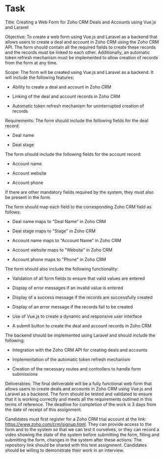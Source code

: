 # Task

Title: Creating a Web Form for Zoho CRM Deals and Accounts using Vue.js
and Laravel

Objective: To create a web form using Vue.js and Laravel as a backend
that allows users to create a deal and account in Zoho CRM using the
Zoho CRM API. The form should contain all the required fields to create
these records and the records must be linked to each other.
Additionally, an automatic token refresh mechanism must be implemented
to allow creation of records from the form at any time.

Scope: The form will be created using Vue.js and Laravel as a backend.
It will include the following features:

-   Ability to create a deal and account in Zoho CRM

-   Linking of the deal and account records in Zoho CRM

-   Automatic token refresh mechanism for uninterrupted creation of records

Requirements: The form should include the following fields for the deal
record:

-   Deal name

-   Deal stage

The form should include the following fields for the account record:

-   Account name

-   Account website

-   Account phone

If there are other mandatory fields required by the system, they must
also be present in the form.

The form should map each field to the corresponding Zoho CRM field as
follows:

-   Deal name maps to \"Deal Name\" in Zoho CRM

-   Deal stage maps to \"Stage\" in Zoho CRM

-   Account name maps to \"Account Name\" in Zoho CRM

-   Account website maps to \"Website\" in Zoho CRM

-   Account phone maps to \"Phone\" in Zoho CRM

The form should also include the following functionality:

-   Validation of all form fields to ensure that valid values are entered

-   Display of error messages if an invalid value is entered

-   Display of a success message if the records are successfully created

-   Display of an error message if the records fail to be created

-   Use of Vue.js to create a dynamic and responsive user interface

-   A submit button to create the deal and account records in Zoho CRM

The backend should be implemented using Laravel and should include the
following:

-   Integration with the Zoho CRM API for creating deals and accounts

-   Implementation of the automatic token refresh mechanism

-   Creation of the necessary routes and controllers to handle form submissions

Deliverables: The final deliverable will be a fully functional web form
that allows users to create deals and accounts in Zoho CRM using Vue.js
and Laravel as a backend. The form should be tested and validated to
ensure that it is working correctly and meets all the requirements
outlined in this terms of reference. The deadline for completion of the
work is 3 days from the date of receipt of this assignment.

Candidates must first register for a Zoho CRM trial account at the link:
<https://www.zoho.com/crm/signup.html>. They can provide access to the
form and to the system so that we can test it ourselves, or they can
record a video showing the state of the system before submitting the
form, filling and submitting the form, changes in the system after these
actions. The repository link should be shared with this test assignment.
Candidates should be willing to demonstrate their work in an interview.